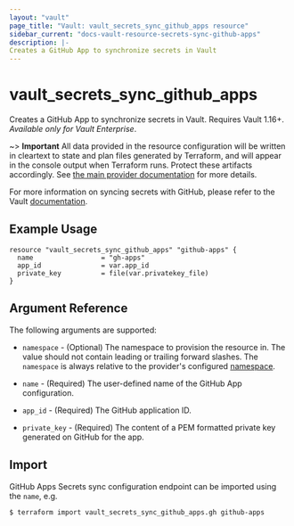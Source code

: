 ```yaml
---
layout: "vault"
page_title: "Vault: vault_secrets_sync_github_apps resource"
sidebar_current: "docs-vault-resource-secrets-sync-github-apps"
description: |-
Creates a GitHub App to synchronize secrets in Vault
---
```


# vault\_secrets\_sync\_github\_apps

Creates a GitHub App to synchronize secrets in Vault. Requires Vault 1.16+.
*Available only for Vault Enterprise*.

~> **Important** All data provided in the resource configuration will be
written in cleartext to state and plan files generated by Terraform, and
will appear in the console output when Terraform runs. Protect these
artifacts accordingly. See
[the main provider documentation](../index.html)
for more details.

For more information on syncing secrets with GitHub, please refer to the Vault
[documentation](https://developer.hashicorp.com/vault/docs/sync/github).

## Example Usage

```hcl
resource "vault_secrets_sync_github_apps" "github-apps" {
  name                 = "gh-apps"
  app_id               = var.app_id
  private_key          = file(var.privatekey_file)
}
```

## Argument Reference

The following arguments are supported:

* `namespace` - (Optional) The namespace to provision the resource in.
  The value should not contain leading or trailing forward slashes.
  The `namespace` is always relative to the provider's configured [namespace](/docs/providers/vault#namespace).

* `name` - (Required) The user-defined name of the GitHub App configuration.

* `app_id` - (Required) The GitHub application ID.

* `private_key` - (Required) The content of a PEM formatted private key generated on GitHub for the app.

## Import

GitHub Apps Secrets sync configuration endpoint can be imported using the `name`, e.g.

```
$ terraform import vault_secrets_sync_github_apps.gh github-apps
```

